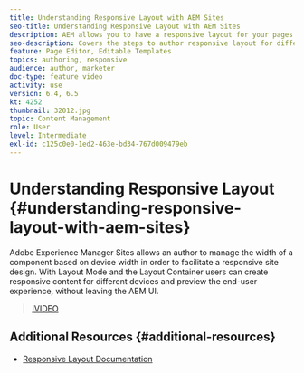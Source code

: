 ```yaml
---
title: Understanding Responsive Layout with AEM Sites
seo-title: Understanding Responsive Layout with AEM Sites
description: AEM allows you to have a responsive layout for your pages by using the Layout Container component. With the Responsive Layout, the content authors can create responsive content for different devices and preview end user experience within AEM.
seo-description: Covers the steps to author responsive layout for different devices
feature: Page Editor, Editable Templates
topics: authoring, responsive
audience: author, marketer
doc-type: feature video
activity: use
version: 6.4, 6.5
kt: 4252
thumbnail: 32012.jpg
topic: Content Management
role: User
level: Intermediate
exl-id: c125c0e0-1ed2-463e-bd34-767d009479eb
---
```

# Understanding Responsive Layout {#understanding-responsive-layout-with-aem-sites}

Adobe Experience Manager Sites allows an author to manage the width of a component based on device width in order to facilitate a responsive site design. With Layout Mode and the Layout Container users can create responsive content for different devices and preview the end-user experience, without leaving the AEM UI.

>[!VIDEO](https://video.tv.adobe.com/v/32012?quality=12&learn=on)

## Additional Resources {#additional-resources}

* [Responsive Layout Documentation](https://experienceleague.adobe.com/docs/experience-manager-65/authoring/siteandpage/responsive-layout.html)
